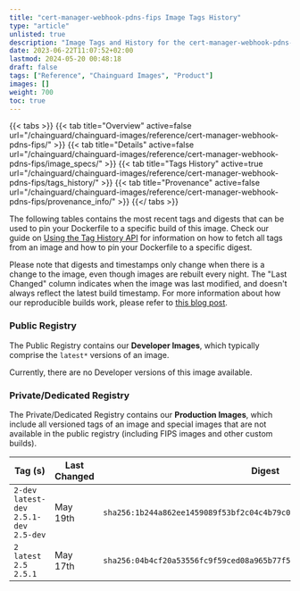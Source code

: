 ```yaml
---
title: "cert-manager-webhook-pdns-fips Image Tags History"
type: "article"
unlisted: true
description: "Image Tags and History for the cert-manager-webhook-pdns-fips Chainguard Image"
date: 2023-06-22T11:07:52+02:00
lastmod: 2024-05-20 00:48:18
draft: false
tags: ["Reference", "Chainguard Images", "Product"]
images: []
weight: 700
toc: true
---
```


{{< tabs >}}
{{< tab title="Overview" active=false url="/chainguard/chainguard-images/reference/cert-manager-webhook-pdns-fips/" >}}
{{< tab title="Details" active=false url="/chainguard/chainguard-images/reference/cert-manager-webhook-pdns-fips/image_specs/" >}}
{{< tab title="Tags History" active=true url="/chainguard/chainguard-images/reference/cert-manager-webhook-pdns-fips/tags_history/" >}}
{{< tab title="Provenance" active=false url="/chainguard/chainguard-images/reference/cert-manager-webhook-pdns-fips/provenance_info/" >}}
{{</ tabs >}}

The following tables contains the most recent tags and digests that can be used to pin your Dockerfile to a specific build of this image. Check our guide on [Using the Tag History API](/chainguard/chainguard-images/using-the-tag-history-api/) for information on how to fetch all tags from an image and how to pin your Dockerfile to a specific digest.

Please note that digests and timestamps only change when there is a change to the image, even though images are rebuilt every night. The "Last Changed" column indicates when the image was last modified, and doesn't always reflect the latest build timestamp. For more information about how our reproducible builds work, please refer to [this blog post](https://www.chainguard.dev/unchained/reproducing-chainguards-reproducible-image-builds).

### Public Registry
The Public Registry contains our **Developer Images**, which typically comprise the `latest*` versions of an image.

Currently, there are no Developer versions of this image available.

### Private/Dedicated Registry
The Private/Dedicated Registry contains our **Production Images**, which include all versioned tags of an image and special images that are not available in the public registry (including FIPS images and other custom builds).

| Tag (s)                                     | Last Changed | Digest                                                                    |
|---------------------------------------------|--------------|---------------------------------------------------------------------------|
|  `2-dev` `latest-dev` `2.5.1-dev` `2.5-dev` | May 19th     | `sha256:1b244a862ee1459089f53bf2c04c4b79c06da47f864be9c393bd3f8172f3b87e` |
|  `2` `latest` `2.5` `2.5.1`                 | May 17th     | `sha256:04b4cf20a53556fc9f59ced08a965b77f573c2806761a010aebafc147d42d047` |

